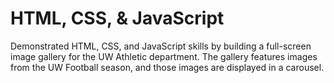 # HTML, CSS, & JavaScript

Demonstrated HTML, CSS, and JavaScript skills by building a full-screen image gallery for the UW Athletic department. The gallery features images from the UW Football season, and those images are displayed in a carousel.


